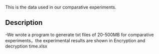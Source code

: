 This is the data used in our comparative experiments.

## Description
-We wrote a program to generate txt files of 20-500MB for comparative experiments，the experimental results are shown in Encryption and decryption time.xlsx

